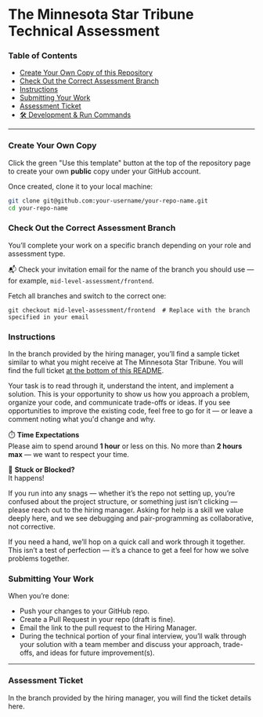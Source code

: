 # The Minnesota Star Tribune Technical Assessment

### Table of Contents

- [Create Your Own Copy of this Repository](#create-your-own-copy)
- [Check Out the Correct Assessment Branch](#check-out-the-correct-assessment-branch)
- [Instructions](#instructions)
- [Submitting Your Work](#submitting-your-work)
- [Assessment Ticket](#assessment-ticket)
- [🛠 Development & Run Commands](./dev.md)

---

### Create Your Own Copy

Click the green "Use this template" button at the top of the repository page to create your own **public** copy under your GitHub account.

Once created, clone it to your local machine:

```bash
git clone git@github.com:your-username/your-repo-name.git
cd your-repo-name
```

### Check Out the Correct Assessment Branch
You’ll complete your work on a specific branch depending on your role and assessment type.

📬 Check your invitation email for the name of the branch you should use — for example, `mid-level-assessment/frontend`.

Fetch all branches and switch to the correct one:

```
git checkout mid-level-assessment/frontend  # Replace with the branch specified in your email
```

### Instructions
In the branch provided by the hiring manager, you’ll find a sample ticket similar to what you might receive at The Minnesota Star Tribune. You will find the full ticket [at the bottom of this README](#assessment-ticket).

Your task is to read through it, understand the intent, and implement a solution. This is your opportunity to show us how you approach a problem, organize your code, and communicate trade-offs or ideas. If you see opportunities to improve the existing code, feel free to go for it — or leave a comment noting what you'd change and why.

⏱️ **Time Expectations**  
Please aim to spend around **1 hour** or less on this. No more than **2 hours max** — we want to respect your time.

💬 **Stuck or Blocked?**  
It happens!

If you run into any snags — whether it’s the repo not setting up, you’re confused about the project structure, or something just isn’t clicking — please reach out to the hiring manager. Asking for help is a skill we value deeply here, and we see debugging and pair-programming as collaborative, not corrective.

If you need a hand, we’ll hop on a quick call and work through it together. This isn’t a test of perfection — it’s a chance to get a feel for how we solve problems together.

### Submitting Your Work
When you’re done:

- Push your changes to your GitHub repo.
- Create a Pull Request in your repo (draft is fine).
- Email the link to the pull request to the Hiring Manager.
- During the technical portion of your final interview, you’ll walk through your solution with a team member and discuss your approach, trade-offs, and ideas for future improvement(s).

--- 

### Assessment Ticket

In the branch provided by the hiring manager, you will find the ticket details here.